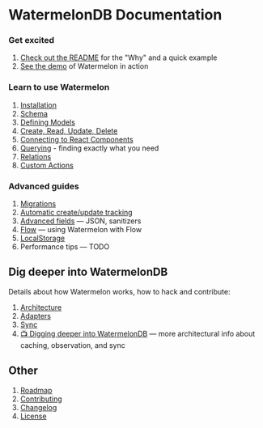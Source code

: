 # WatermelonDB Documentation

### Get excited

1. [Check out the README](../README.md) for the "Why" and a quick example
2. [See the demo](./Demo.md) of Watermelon in action

### Learn to use Watermelon

1. [Installation](./Installation.md)
1. [Schema](./Schema.md)
1. [Defining Models](./Model.md)
1. [Create, Read, Update, Delete](./CRUD.md)
1. [Connecting to React Components](./Components.md)
1. [Querying](./Query.md) - finding exactly what you need
1. [Relations](./Relation.md)
1. [Custom Actions](./Actions.md)

### Advanced guides

1. [Migrations](./Advanced/Migrations.md)
1. [Automatic create/update tracking](./Advanced/CreateUpdateTracking.md)
1. [Advanced fields](./Advanced/AdvancedFields.md) — JSON, sanitizers
1. [Flow](./Advanced/Flow.md) — using Watermelon with Flow
1. [LocalStorage](./Advanced/LocalStorage.md)
1. Performance tips — TODO

## Dig deeper into WatermelonDB

Details about how Watermelon works, how to hack and contribute:

1. [Architecture](./Implementation/Architecture.md)
1. [Adapters](./Implementation/Adapters.md)
1. [Sync](./Implementation/Sync.md)
1. [📺 Digging deeper into WatermelonDB](https://www.youtube.com/watch?v=uFvHURTRLxQ) — more architectural info about caching, observation, and sync

## Other

1. [Roadmap](./Roadmap.md)
1. [Contributing](../CONTRIBUTING.md)
1. [Changelog](../CHANGELOG.md)
1. [License](../LICENSE)
